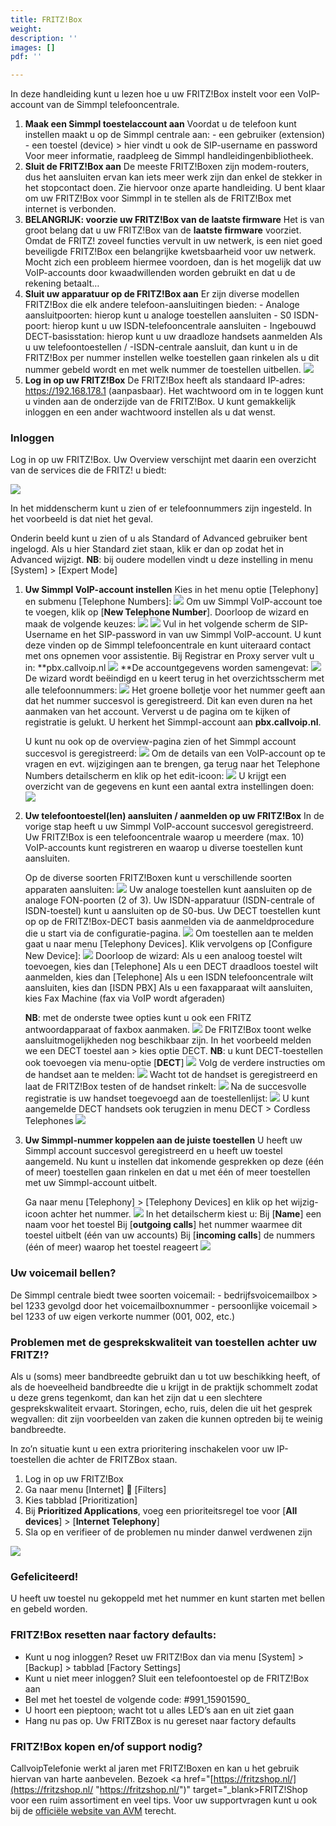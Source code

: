 ```yaml
---
title: FRITZ!Box
weight: 
description: ''
images: []
pdf: ''

---
```

In deze handleiding kunt u lezen hoe u uw FRITZ!Box instelt voor een VoIP-account van de Simmpl telefooncentrale.

1. **Maak een Simmpl toestelaccount aan**
   Voordat u de telefoon kunt instellen maakt u op de Simmpl centrale aan:
   \- een gebruiker (extension)
   \- een toestel (device) > hier vindt u ook de SIP-username en password
   Voor meer informatie, raadpleeg de Simmpl handleidingenbibliotheek.
2. **Sluit de FRITZ!Box aan**
   De meeste FRITZ!Boxen zijn modem-routers, dus het aansluiten ervan kan iets meer werk zijn dan enkel de stekker in het stopcontact doen. Zie hiervoor onze aparte handleiding. U bent klaar om uw FRITZ!Box voor Simmpl in te stellen als de FRITZ!Box met internet is verbonden.
3. **BELANGRIJK: voorzie uw FRITZ!Box van de laatste firmware**
   Het is van groot belang dat u uw FRITZ!Box van de **laatste firmware** voorziet. Omdat de FRITZ! zoveel functies vervult in uw netwerk, is een niet goed beveiligde FRITZ!Box een belangrijke kwetsbaarheid voor uw netwerk. Mocht zich een probleem hiermee voordoen, dan is het mogelijk dat uw VoIP-accounts door kwaadwillenden worden gebruikt en dat u de rekening betaalt…
4. **Sluit uw apparatuur op de FRITZ!Box aan**
   Er zijn diverse modellen FRITZ!Box die elk andere telefoon-aansluitingen bieden:
   \- Analoge aansluitpoorten: hierop kunt u analoge toestellen aansluiten
   \- S0 ISDN-poort: hierop kunt u uw ISDN-telefooncentrale aansluiten
   \- Ingebouwd DECT-basisstation: hierop kunt u uw draadloze handsets aanmelden
   Als u uw telefoontoestellen / -ISDN-centrale aansluit, dan kunt u in de FRITZ!Box per nummer instellen welke toestellen gaan rinkelen als u dit nummer gebeld wordt en met welk nummer de toestellen uitbellen.
   ![](https://res.cloudinary.com/callvoip/image/upload/v1564736007/fritzbox-1_n33fkz.png)
5. **Log in op uw FRITZ!Box**
   De FRITZ!Box heeft als standaard IP-adres: https://192.168.178.1 (aanpasbaar). Het wachtwoord om in te loggen kunt u vinden aan de onderzijde van de FRITZ!Box. U kunt gemakkelijk inloggen en een ander wachtwoord instellen als u dat wenst.

<h3>Inloggen</h3>

Log in op uw FRITZ!Box. Uw Overview verschijnt met daarin een overzicht van de services die de FRITZ! u biedt:

![](https://res.cloudinary.com/callvoip/image/upload/v1564736442/fritzbox-2_fdh8ks.png)

In het middenscherm kunt u zien of er telefoonnummers zijn ingesteld. In het voorbeeld is dat niet het geval.

Onderin beeld kunt u zien of u als Standard of Advanced gebruiker bent ingelogd. Als u hier Standard ziet staan, klik er dan op zodat het in Advanced wijzigt.
**NB**: bij oudere modellen vindt u deze instelling in menu \[System\] > \[Expert Mode\]

1. **Uw Simmpl VoIP-account instellen**
   Kies in het menu optie \[Telephony\] en submenu \[Telephone Numbers\]:
   ![](https://res.cloudinary.com/callvoip/image/upload/v1564736694/fritzbox-3_iyweh8.png)
   Om uw Simmpl VoIP-account toe te voegen, klik op \[**New Telephone Number**\].
   Doorloop de wizard en maak de volgende keuzes:
   ![](https://res.cloudinary.com/callvoip/image/upload/v1564736827/fritzbox-4_xia9zw.png)
   ![](https://res.cloudinary.com/callvoip/image/upload/v1564736873/fritzbox-5_qasauc.png)
   Vul in het volgende scherm de SIP-Username en het SIP-password in van uw Simmpl VoIP-account. U kunt deze vinden op de Simmpl telefooncentrale en kunt uiteraard contact met ons opnemen voor assistentie.
   Bij Registrar en Proxy server vult u in: **pbx.callvoip.nl
   ![](https://res.cloudinary.com/callvoip/image/upload/v1564736972/fritzbox-6_kzvtwg.png)
   \**De accountgegevens worden samengevat:
   ![](https://res.cloudinary.com/callvoip/image/upload/v1564737042/fritzbox-7_iqq1dj.png)
   De wizard wordt beëindigd en u keert terug in het overzichtsscherm met alle telefoonnummers:
   ![](https://res.cloudinary.com/callvoip/image/upload/v1564737107/fritzbox-8_s3ceny.png)
   Het groene bolletje voor het nummer geeft aan dat het nummer succesvol is geregistreerd. Dit kan even duren na het aanmaken van het account. Ververst u de pagina om te kijken of registratie is gelukt. U herkent het Simmpl-account aan **pbx.callvoip.nl**.

   U kunt nu ook op de overview-pagina zien of het Simmpl account succesvol is geregistreerd:
   ![](https://res.cloudinary.com/callvoip/image/upload/v1564737218/fritzbox-9_mlkzvi.png)
   Om de details van een VoIP-account op te vragen en evt. wijzigingen aan te brengen, ga terug naar het Telephone Numbers detailscherm en klik op het edit-icoon:
   ![](https://res.cloudinary.com/callvoip/image/upload/v1564737295/fritzbox-10_nv1hd0.png)
   U krijgt een overzicht van de gegevens en kunt een aantal extra instellingen doen:
   ![](https://res.cloudinary.com/callvoip/image/upload/v1564737397/fritzbox-11_tnbiud.png)
2. **Uw telefoontoestel(len) aansluiten / aanmelden op uw FRITZ!Box**
   In de vorige stap heeft u uw Simmpl VoIP-account succesvol geregistreerd. Uw FRITZ!Box is een telefooncentrale waarop u meerdere (max. 10) VoIP-accounts kunt registreren en waarop u diverse toestellen kunt aansluiten.

   Op de diverse soorten FRITZ!Boxen kunt u verschillende soorten apparaten aansluiten:
   ![](https://res.cloudinary.com/callvoip/image/upload/v1564737484/fritzbox-12_cwc6pe.png)
   Uw analoge toestellen kunt aansluiten op de analoge FON-poorten (2 of 3). Uw ISDN-apparatuur (ISDN-centrale of ISDN-toestel) kunt u aansluiten op de S0-bus. Uw DECT toestellen kunt op op de FRITZ!Box-DECT basis aanmelden via de aanmeldprocedure die u start via de configuratie-pagina.
   ![](https://res.cloudinary.com/callvoip/image/upload/v1564737573/fritzbox-13_kyznvb.png)
   Om toestellen aan te melden gaat u naar menu \[Telephony Devices\]. Klik vervolgens op \[Configure New Device\]:
   ![](https://res.cloudinary.com/callvoip/image/upload/v1564737638/fritzbox-14_u2dmul.png)
   Doorloop de wizard:
   Als u een analoog toestel wilt toevoegen, kies dan \[Telephone\]
   Als u een DECT draadloos toestel wilt aanmelden, kies dan \[Telephone\]
   Als u een ISDN telefooncentrale wilt aansluiten, kies dan \[ISDN PBX\]
   Als u een faxapparaat wilt aansluiten, kies Fax Machine (fax via VoIP wordt afgeraden)

   **NB**: met de onderste twee opties kunt u ook een FRITZ antwoordapparaat of faxbox aanmaken.
   ![](https://res.cloudinary.com/callvoip/image/upload/v1564737774/fritzbox-15_u2stcx.png)
   De FRITZ!Box toont welke aansluitmogelijkheden nog beschikbaar zijn.
   In het voorbeeld melden we een DECT toestel aan > kies optie DECT.
   **NB**: u kunt DECT-toestellen ook toevoegen via menu-optie \[**DECT**\]
   ![](https://res.cloudinary.com/callvoip/image/upload/v1564737902/fritzbox-16_gyueso.png)
   Volg de verdere instructies om de handset aan te melden:
   ![](https://res.cloudinary.com/callvoip/image/upload/v1564737962/fritzbox-17_aitv4f.png)
   Wacht tot de handset is geregistreerd en laat de FRITZ!Box testen of de handset rinkelt:
   ![](https://res.cloudinary.com/callvoip/image/upload/v1564738022/fritzbox-18_provbx.png)
   Na de succesvolle registratie is uw handset toegevoegd aan de toestellenlijst:
   ![](https://res.cloudinary.com/callvoip/image/upload/v1564738083/fritzbox-19_kzvqgb.png)
   U kunt aangemelde DECT handsets ook terugzien in menu DECT > Cordless Telephones
   ![](https://res.cloudinary.com/callvoip/image/upload/v1564738167/fritzbox-20_xzkxd4.png)
3. **Uw Simmpl-nummer koppelen aan de juiste toestellen**
   U heeft uw Simmpl account succesvol geregistreerd en u heeft uw toestel aangemeld. Nu kunt u instellen dat inkomende gesprekken op deze (één of meer) toestellen gaan rinkelen en dat u met één of meer toestellen met uw Simmpl-account uitbelt.

   Ga naar menu \[Telephony\] > \[Telephony Devices\] en klik op het wijzig-icoon achter het nummer.
   ![](https://res.cloudinary.com/callvoip/image/upload/v1564738254/fritzbox-21_ic5t4b.png)
   In het detailscherm kiest u:
   Bij \[**Name**\] een naam voor het toestel
   Bij \[**outgoing calls**\] het nummer waarmee dit toestel uitbelt (één van uw accounts)
   Bij \[**incoming calls**\] de nummers (één of meer) waarop het toestel reageert
   ![](https://res.cloudinary.com/callvoip/image/upload/v1564738350/fritzbox-22_r46gmt.png)

<h3>Uw voicemail bellen?</h3>

De Simmpl centrale biedt twee soorten voicemail:
\- bedrijfsvoicemailbox > bel 1233 gevolgd door het voicemailboxnummer
\- persoonlijke voicemail > bel 1233 of uw eigen verkorte nummer (001, 002, etc.)

<h3>Problemen met de gesprekskwaliteit van toestellen achter uw FRITZ!?</h3>

Als u (soms) meer bandbreedte gebruikt dan u tot uw beschikking heeft, of als de hoeveelheid bandbreedte die u krijgt in de praktijk schommelt zodat u deze grens tegenkomt, dan kan het zijn dat u een slechtere gesprekskwaliteit ervaart. Storingen, echo, ruis, delen die uit het gesprek wegvallen: dit zijn voorbeelden van zaken die kunnen optreden bij te weinig bandbreedte.

In zo’n situatie kunt u een extra prioritering inschakelen voor uw IP-toestellen die achter de FRITZBox staan.

1. Log in op uw FRITZ!Box
2. Ga naar menu \[Internet\]  \[Filters\]
3. Kies tabblad \[Prioritization\]
4. Bij **Prioritized Applications**, voeg een prioriteitsregel toe voor \[**All devices**\] > \[**Internet Telephony**\]
5. Sla op en verifieer of de problemen nu minder danwel verdwenen zijn

![](https://res.cloudinary.com/callvoip/image/upload/v1564738971/fritzbox-23_qs0nxb.png)

<h3>Gefeliciteerd!</h3>

U heeft uw toestel nu gekoppeld met het nummer en kunt starten met bellen en gebeld worden.

<h3>FRITZ!Box resetten naar factory defaults:</h3>

* Kunt u nog inloggen? Reset uw FRITZ!Box dan via menu \[System\] > \[Backup\] > tabblad \[Factory Settings\]
* Kunt u niet meer inloggen? Sluit een telefoontoestel op de FRITZ!Box aan
* Bel met het toestel de volgende code: #991_15901590_
* U hoort een pieptoon; wacht tot u alles LED’s aan en uit ziet gaan
* Hang nu pas op. Uw FRITZBox is nu gereset naar factory defaults

<h3>FRITZ!Box kopen en/of support nodig?</h3>

CallvoipTelefonie werkt al jaren met FRITZ!Boxen en kan u het gebruik hiervan van harte aanbevelen. Bezoek <a href="[https://fritzshop.nl/](https://fritzshop.nl/ "https://fritzshop.nl/")" target="_blank>FRITZ!Shop</a> voor een ruim assortiment en veel tips. Voor uw supportvragen kunt u ook bij de <a href="[https://nl.avm.de/service/fritzbox/fritzbox-7490/knowledge-base/](https://nl.avm.de/service/fritzbox/fritzbox-7490/knowledge-base/)" target="_blank">officiële website van AVM</a> terecht.